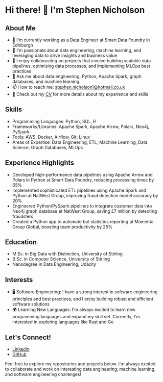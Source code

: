 # Hi there! 👋 I'm Stephen Nicholson

## About Me
- 🔭 I'm currently working as a Data Engineer at Smart Data Foundry in Edinburgh
- 🌱 I'm passionate about data engineering, machine learning, and leveraging data to drive insights and business value
- 👯 I enjoy collaborating on projects that involve building scalable data pipelines, optimising data processes, and implementing MLOps best practices
- 💬 Ask me about data engineering, Python, Apache Spark, graph databases, and machine learning
- 📫 How to reach me: stephen.nicholson1@hotmail.co.uk
- 📄 Check out my [CV](https://github.com/stephen-a-nicholson/stephen-a-nicholson/blob/main/Stephen_Nicholson_CV.pdf) for more details about my experience and skills

## Skills
- Programming Languages: Python, SQL, R
- Frameworks/Libraries: Apache Spark, Apache Arrow, Polars, Neo4j, PySpark
- Tools: AWS, Docker, Airflow, Git, Linux
- Areas of Expertise: Data Engineering, ETL, Machine Learning, Data Science, Graph Databases, MLOps

## Experience Highlights
- Developed high-performance data pipelines using Apache Arrow and Polars in Python at Smart Data Foundry, reducing processing times by 65%
- Implemented sophisticated ETL pipelines using Apache Spark and Python at NatWest Group, improving fraud detection model accuracy by 20%
- Engineered Python/PySpark pipelines to integrate customer data into Neo4j graph database at NatWest Group, saving £7 million by detecting fraudsters
- Created a Python app to automate bot statistics reporting at Momenta Group Global, boosting team productivity by 25%

## Education
- M.Sc. in Big Data with Distinction, University of Stirling
- B.Sc. in Computer Science, University of Stirling
- Nanodegree in Data Engineering, Udacity

## Interests
- 🖥️ Software Engineering: I have a strong interest in software engineering principles and best practices, and I enjoy building robust and efficient software solutions
- 🌍 Learning New Languages: I'm always excited to learn new programming languages and expand my skill set. Currently, I'm interested in exploring languages like Rust and Go

## Let's Connect!
- [LinkedIn](https://www.linkedin.com/in/stephen-nicholson/)
- [GitHub](https://github.com/stephen-a-nicholson)

Feel free to explore my repositories and projects below. I'm always excited to collaborate and work on interesting data engineering, machine learning, and software engineering challenges!
